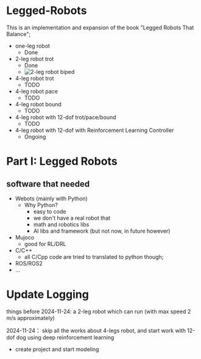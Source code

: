 # Legged-Robots

This is an implementation and expansion‌ of the book "Legged Robots That Balance";

- one-leg robot
  - Done
- 2-leg robot trot
  - Done
  - ![2-leg robot biped](images/2-leg-biped-robot/Biping-in-Three-Dimensions-2Leg.gif)
- 4-leg robot trot
  - TODO
- 4-leg robot pace
  - TODO
- 4-leg robot bound
  - TODO
- 4-leg robot with 12-dof trot/pace/bound
  - TODO
- 4-leg robot with 12-dof with Reinforcement Learning Controller
  - Ongoing

# Part I: Legged Robots

## software that needed
- Webots (mainly with Python)
  - Why Python?
    - easy to code
    - we don't have a real robot that
    - math and robotics libs
    - AI libs and framework (but not now, in future however)
- Mujoco
  - good for RL/DRL
- C/C++
  - all C/Cpp code are tried to translated to python though;
- ROS/ROS2
- ...


# Update Logging
things before 2024-11-24:
a 2-leg robot which can run (with max speed 2 m/s approximately)

2024-11-24：
skip all the works about 4-legs robot, and start work with 12-dof dog using deep reinforcement learning
- create project and start modeling
